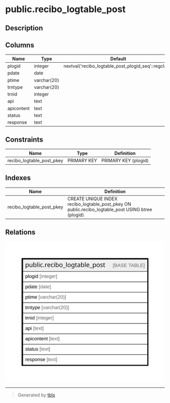 # public.recibo_logtable_post

## Description

## Columns

| Name | Type | Default | Nullable | Children | Parents | Comment |
| ---- | ---- | ------- | -------- | -------- | ------- | ------- |
| plogid | integer | nextval('recibo_logtable_post_plogid_seq'::regclass) | false |  |  |  |
| pdate | date |  | true |  |  |  |
| ptime | varchar(20) |  | true |  |  |  |
| trntype | varchar(20) |  | true |  |  |  |
| trnid | integer |  | true |  |  |  |
| api | text |  | true |  |  |  |
| apicontent | text |  | true |  |  |  |
| status | text |  | true |  |  |  |
| response | text |  | true |  |  |  |

## Constraints

| Name | Type | Definition |
| ---- | ---- | ---------- |
| recibo_logtable_post_pkey | PRIMARY KEY | PRIMARY KEY (plogid) |

## Indexes

| Name | Definition |
| ---- | ---------- |
| recibo_logtable_post_pkey | CREATE UNIQUE INDEX recibo_logtable_post_pkey ON public.recibo_logtable_post USING btree (plogid) |

## Relations

![er](public.recibo_logtable_post.svg)

---

> Generated by [tbls](https://github.com/k1LoW/tbls)
